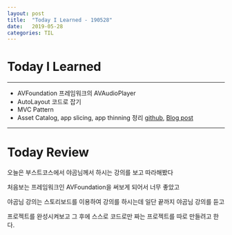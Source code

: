 ```yaml
---
layout: post
title:  "Today I Learned - 190528"
date:   2019-05-28
categories: TIL
---
```


# Today I Learned

---

- AVFoundation 프레임워크의 AVAudioPlayer
- AutoLayout 코드로 잡기
- MVC Pattern
- Asset Catalog, app slicing, app thinning 정리 [github](https://github.com/VincentGeranium/VincentGeranium.github.io/blob/master/_posts/2019-05-28-Asset-Catalog-Study.markdown), [Blog post](https://vincentgeranium.github.io/ios,/swift/2019/05/28/Asset-Catalog-Study.html)

---

# Today Review

오늘은 부스트코스에서 야곰님께서 하시는 강의를 보고 따라해봤다

처음보는 프레임워크인 AVFoundation을 써보게 되어서 너무 좋았고

야곰님 강의는 스토리보드를 이용하여 강의를 하시는데 일단 끝까지 야곰님 강의를 듣고

프로젝트를 완성시켜보고 그 후에 스스로 코드로만 짜는 프로젝트를 따로 만들려고 한다.

